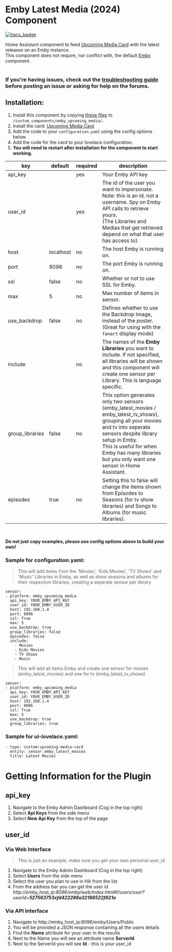 # Emby Latest Media (2024) Component

[![hacs_badge](https://img.shields.io/badge/HACS-Default-orange.svg?style=for-the-badge)](https://github.com/hacs/integration)

Home Assistant component to feed [Upcoming Media Card](https://github.com/custom-cards/upcoming-media-card) with
the latest releases on an Emby instance.</br>
This component does not require, nor conflict with, the default [Emby](https://www.home-assistant.io/components/emby/) component.</br></br>

### If you're having issues, check out the [troubleshooting guide](https://github.com/custom-cards/upcoming-media-card/blob/master/troubleshooting.md) before posting an issue or asking for help on the forums.

## Installation:

1. Install this component by copying [these files](https://github.com/xlyralycanx/sensor.emby_upcoming_media/tree/master/custom_components/emby_upcoming_media) to `/custom_components/emby_upcoming_media/`.
2. Install the card: [Upcoming Media Card](https://github.com/custom-cards/upcoming-media-card)
3. Add the code to your `configuration.yaml` using the config options below.
4. Add the code for the card to your lovelace configuration.
5. **You will need to restart after installation for the component to start working.**

| key | default | required | description
| --- | --- | --- | ---
| api_key | | yes | Your Emby API key
| user_id | | yes | The id of the user you want to impersonate. Note: this is an id, not a username. Spy on Emby API calls to retrieve yours. </br>(The Libraries and Medias that get retrieved depend on what that user has access to)
| host | localhost | no | The host Emby is running on.
| port | 8096 | no | The port Emby is running on.
| ssl | false | no | Whether or not to use SSL for Emby.
| max | 5 | no | Max number of items in sensor.
| use_backdrop | false | no | Defines whether to use the Backdrop Image, instead of the poster. (Great for using with the `fanart` display mode)
| include | | no | The names of the <strong>Emby Libraries</strong> you want to include. If not specified, all libraries will be shown and this component will create one sensor per Library. This is language specific.
| group_libraries | false | no | This option generates only two sensors (emby_latest_movies / emby_latest_tv_shows), grouping all your movies and tv into seperate sensors despite library setup in Emby. </br>This is useful for when Emby has many libraries but you only want one sensor in Home Assistant.
| episodes | true | no | Setting this to false will change the items shown from Episodes to Seasons (for tv show libraries) and Songs to Albums (for music libraries).
</br>

**Do not just copy examples, please use config options above to build your own!**
### Sample for configuration.yaml:
> This will add items from the 'Movies', 'Kids Movies', 'TV Shows' and 'Music' Libraries in Emby, as well as show seasons and albums for their respective libraries, creating a seperate sensor per library
```
sensor:
- platform: emby_upcoming_media
  api_key: YOUR_EMBY_API_KEY
  user_id: YOUR_EMBY_USER_ID
  host: 192.168.1.4
  port: 8096
  ssl: True
  max: 5
  use_backdrop: true
  group_libraries: false
  episodes: false
  include:
    - Movies
    - Kids Movies
    - TV Shows
    - Music
```

> This will add all items Emby and create one sensor for movies (emby_latest_movies) and one for tv (emby_latest_tv_shows)
```
sensor:
- platform: emby_upcoming_media
  api_key: YOUR_EMBY_API_KEY
  user_id: YOUR_EMBY_USER_ID
  host: 192.168.1.4
  port: 8096
  ssl: True
  max: 5
  use_backdrop: true
  group_libraries: true
```
### Sample for ui-lovelace.yaml:

    - type: custom:upcoming-media-card
      entity: sensor.emby_latest_movies
      title: Latest Movies


# Getting Information for the Plugin

## api_key
<ol>
  <li>Navigate to the Emby Admin Dashboard (Cog in the top right)</li>
  <li>Select <strong>Api Keys</strong> from the side menu</li>
  <li>Select <strong>New Api Key</strong> from the top of the page</li>
</ol>

## user_id
### Via Web Interface
> This is just an example, make sure you get your own personal user_id
<ol>
  <li>Navigate to the Emby Admin Dashboard (Cog in the top right)</li>
  <li>Select <strong>Users</strong> from the side menu</li>
  <li>Select the user you plan to use in HA from the list</li>
  <li>From the address bar you can get the user id </br>
  <i>http://emby_host_ip:8096/emby/web/index.html#!/users/user?userId=<strong>527563753xfd422288a32198522f821a</strong></i>
  </li>
</ol>

### Via API Interface
<ol>
  <li>Navigate to http://emby_host_ip:8096/emby/Users/Public</li>
  <li>You will be provided a JSON response containing all the users details</li>
  <li>Find the <strong>Name</strong> attribute for your user in the results</li>
  <li>Next to the Name you will see an attribute name <strong>ServerId</strong></li>
  <li>Next to the ServerId you will see <strong>Id</strong> - this is your user_id</li>
</ol>
